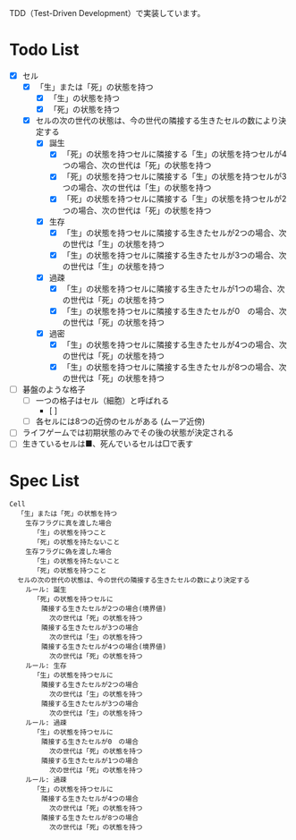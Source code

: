 TDD（Test-Driven Development）で実装しています。

# Todo List

- [x] セル
  - [x] 「生」または「死」の状態を持つ
    - [x] 「生」の状態を持つ
    - [x] 「死」の状態を持つ
  - [x] セルの次の世代の状態は、今の世代の隣接する生きたセルの数により決定する
    - [x] 誕生
      - [x] 「死」の状態を持つセルに隣接する「生」の状態を持つセルが4つの場合、次の世代は「死」の状態を持つ
      - [x] 「死」の状態を持つセルに隣接する「生」の状態を持つセルが3つの場合、次の世代は「生」の状態を持つ
      - [x] 「死」の状態を持つセルに隣接する「生」の状態を持つセルが2つの場合、次の世代は「死」の状態を持つ
    - [x] 生存
      - [x] 「生」の状態を持つセルに隣接する生きたセルが2つの場合、次の世代は「生」の状態を持つ
      - [x] 「生」の状態を持つセルに隣接する生きたセルが3つの場合、次の世代は「生」の状態を持つ
    - [x] 過疎
      - [x] 「生」の状態を持つセルに隣接する生きたセルが1つの場合、次の世代は「死」の状態を持つ
      - [x] 「生」の状態を持つセルに隣接する生きたセルが0　の場合、次の世代は「死」の状態を持つ
    - [x] 過密
      - [x] 「生」の状態を持つセルに隣接する生きたセルが4つの場合、次の世代は「死」の状態を持つ
      - [x] 「生」の状態を持つセルに隣接する生きたセルが8つの場合、次の世代は「死」の状態を持つ
- [ ] 碁盤のような格子
  - [ ] 一つの格子はセル（細胞）と呼ばれる
    - [ ] 
  - [ ] 各セルには8つの近傍のセルがある (ムーア近傍) 
- [ ] ライフゲームでは初期状態のみでその後の状態が決定される
- [ ] 生きているセルは■、死んでいるセルは□で表す

# Spec List

```
Cell
  「生」または「死」の状態を持つ
    生存フラグに真を渡した場合
      「生」の状態を持つこと
      「死」の状態を持たないこと
    生存フラグに偽を渡した場合
      「生」の状態を持たないこと
      「死」の状態を持つこと
  セルの次の世代の状態は、今の世代の隣接する生きたセルの数により決定する
    ルール: 誕生
      「死」の状態を持つセルに
        隣接する生きたセルが2つの場合(境界値)
          次の世代は「死」の状態を持つ
        隣接する生きたセルが3つの場合
          次の世代は「生」の状態を持つ
        隣接する生きたセルが4つの場合(境界値)
          次の世代は「死」の状態を持つ
    ルール: 生存
      「生」の状態を持つセルに
        隣接する生きたセルが2つの場合
          次の世代は「生」の状態を持つ
        隣接する生きたセルが3つの場合
          次の世代は「生」の状態を持つ
    ルール: 過疎
      「生」の状態を持つセルに
        隣接する生きたセルが0　の場合
          次の世代は「死」の状態を持つ
        隣接する生きたセルが1つの場合
          次の世代は「死」の状態を持つ
    ルール: 過疎
      「生」の状態を持つセルに
        隣接する生きたセルが4つの場合
          次の世代は「死」の状態を持つ
        隣接する生きたセルが8つの場合
          次の世代は「死」の状態を持つ
```
